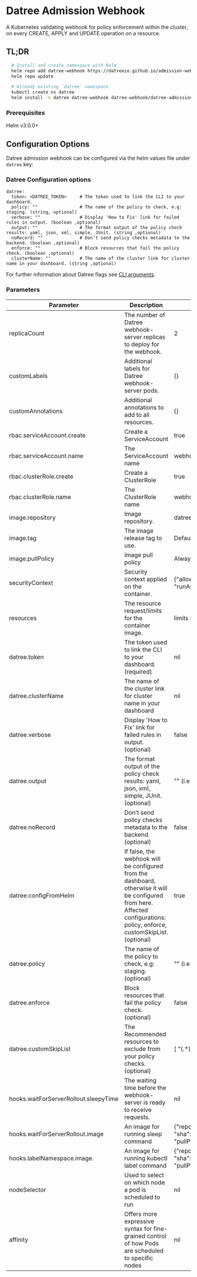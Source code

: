 # Datree Admission Webhook

A Kubernetes validating webhook for policy enforcement within the cluster, on every CREATE, APPLY and UPDATE operation
on a resource.

## TL;DR

```bash
  # Install and create namespace with Helm
  helm repo add datree-webhook https://datreeio.github.io/admission-webhook-datree/
  helm repo update

  # Already existing `datree` namespace
  kubectl create ns datree
  helm install -n datree datree-webhook datree-webhook/datree-admission-webhook --set datree.token=<DATREE_TOKEN>
```

### Prerequisites

Helm v3.0.0+

## Configuration Options

Datree admission webhook can be configured via the helm values file under `datree` key:

### Datree Configuration options

```
datree:
  token: <DATREE_TOKEN>     # The token used to link the CLI to your dashboard.
  policy: ""                # The name of the policy to check, e.g: staging. (string, optional)
  verbose: ""               # Display 'How to Fix' link for failed rules in output. (boolean ,optional)
  output: ""                # The format output of the policy check results: yaml, json, xml, simple, JUnit. (string ,optional)
  noRecord: ""              # Don’t send policy checks metadata to the backend. (boolean ,optional)
  enforce: ""               # Block resources that fail the policy check. (boolean ,optional)
  clusterName: ""           # The name of the cluster link for cluster name in your dashboard. (string ,optional)
```

For further information about Datree flags see [CLI arguments](https://hub.datree.io/setup/cli-arguments).

### Parameters

| Parameter                             | Description                                                                                                                                                                  | Default                                                                                                                                   |
|---------------------------------------|------------------------------------------------------------------------------------------------------------------------------------------------------------------------------|-------------------------------------------------------------------------------------------------------------------------------------------|
| replicaCount                          | The number of Datree webhook-server replicas to deploy for the webhook.                                                                                                      | 2                                                                                                                                         |
| customLabels                          | Additional labels for Datree webhook-server pods.                                                                                                                            | {}                                                                                                                                        |
| customAnnotations                     | Additional annotations to add to all resources.                                                                                                                              | {}                                                                                                                                        |
| rbac.serviceAccount.create            | Create a ServiceAccount                                                                                                                                                      | true                                                                                                                                      |
| rbac.serviceAccount.name              | The ServiceAccount name                                                                                                                                                      | webhook-server-datree                                                                                                                     |
| rbac.clusterRole.create               | Create a ClusterRole                                                                                                                                                         | true                                                                                                                                      |
| rbac.clusterRole.name                 | The ClusterRole name                                                                                                                                                         | webhook-server-datree                                                                                                                     |
| image.repository                      | Image repository.                                                                                                                                                            | datree/admission-webhook                                                                                                                  |
| image.tag                             | The image release tag to use.                                                                                                                                                | Defaults to Chart appVersion                                                                                                              |
| image.pullPolicy                      | Image pull policy                                                                                                                                                            | Always                                                                                                                                    |
| securityContext                       | Security context applied on the container.                                                                                                                                   | {"allowPrivilegeEscalation":false,"readOnlyRootFilesystem":true, "runAsNonRoot":true, "runAsUser":25000}                                  |
| resources                             | The resource request/limits for the container image.                                                                                                                         | limits :cpu: 1000m, memory: 512Mi requests: cpu:100m, memory:256Mi                                                                        |
| datree.token                          | The token used to link the CLI to your dashboard. (required)                                                                                                                 | nil                                                                                                                                       |
| datree.clusterName                    | The name of the cluster link for cluster name in your dashboard                                                                                                              | nil                                                                                                                                       |
| datree.verbose                        | Display 'How to Fix' link for failed rules in output. (optional)                                                                                                             | false                                                                                                                                     |
| datree.output                         | The format output of the policy check results: yaml, json, xml, simple, JUnit. (optional)                                                                                    | "" (i.e beautiful😊)                                                                                                                      |
| datree.noRecord                       | Don’t send policy checks metadata to the backend. (optional)                                                                                                                 | false                                                                                                                                     |
| datree.configFromHelm                 | If false, the webhook will be configured from the dashboard, otherwise it will be configured from here. Affected configurations: policy, enforce, customSkipList. (optional) | true                                                                                                                                      |
| datree.policy                         | The name of the policy to check, e.g: staging. (optional)                                                                                                                    | "" (i.e "Starter")                                                                                                                        |
| datree.enforce                        | Block resources that fail the policy check. (optional)                                                                                                                       | false                                                                                                                                     |
| datree.customSkipList                 | The Recommended resources to exclude from your policy checks. (optional)                                                                                                     | [ "(.\*);(.\*);(^aws-node.*)" ]                                                                                                           |
| hooks.waitForServerRollout.sleepyTime | The waiting time before the webhook-server is ready to receive requests.                                                                                                     | nil                                                                                                                                       |
| hooks.waitForServerRollout.image      | An image for running sleep command                                                                                                                                           | {"repository": "alpine", "sha":"sha256:1304f174557314a7ed9eddb4eab12fed12cb0cd9809e4c28f29af86979a3c870", "pullPolicy":"Always"}          |
| hooks.labelNamespace.image.           | An image for running kubectl label command                                                                                                                                   | {"repository": "bitnami/kubectl", "sha":"sha256:d3c17f1dc6e665dcc78e8c14a83ae630bc3d65b07ea11c5f1a012c2c6786d039", "pullPolicy":"Always"} |
| nodeSelector                          | Used to select on which node a pod is scheduled to run                                                                                                                       | nil                                                                                                                                       |
| affinity                              | Offers more expressive syntax for fine-grained control of how Pods are scheduled to specific nodes                                                                           | nil                                                                                                                                       |
